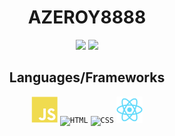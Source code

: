 <div style="display: inline_block" align="center">
  <h1> AZEROY8888 </h1>

  <img hight="170em" src="https://cheesits456-readme-stats.vercel.app/api?username=Matheus-Lima-Moreira&show_icons=tru&theme=github_dark&include_all_commits=true&count_private=true&hide_title=true"/>
  <img height="165em" src="https://2.bp.blogspot.com/-dxeNmHXoLPU/V6Fcy8tYJeI/AAAAAAAAP4o/kdvdDlJYyXo2hk0NBhkcbphliMbRlwG-ACLcB/s1600/qliphoth_small%2B%25281%2529.jpg"/> 
</div>

<div style="display: inline_block" align="center">

<h2> Languages/Frameworks </h2>
  <code><img height="42" title="Javascript" src="https://raw.githubusercontent.com/devicons/devicon/master/icons/javascript/javascript-plain.svg"></code>
  <code><img height="42" title="HTML" src="https://cdn.jsdelivr.net/gh/devicons/devicon/icons/html5/html5-plain.svg"></code>
  <code><img height="42" title="CSS" src="https://cdn.jsdelivr.net/gh/devicons/devicon/icons/css3/css3-plain.svg"></code>
  <code><img height="42" title="React" src="https://github.com/devicons/devicon/blob/v2.15.1/icons/react/react-original.svg"></code>
  
</div>
